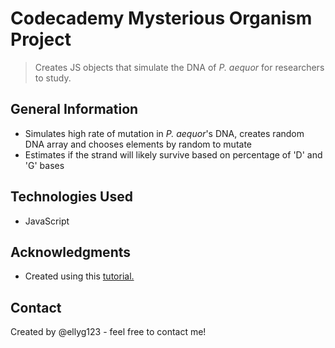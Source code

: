# Codecademy Mysterious Organism Project
> Creates JS objects that simulate the DNA of *P. aequor* for researchers to study.
## General Information
  * Simulates high rate of mutation in *P. aequor*'s DNA, creates random DNA array and chooses elements by random to mutate
  * Estimates if the strand will likely survive based on percentage of 'D' and 'G' bases
## Technologies Used
  * JavaScript
## Acknowledgments
  * Created using this [tutorial.](https://www.codecademy.com/paths/full-stack-engineer-career-path/tracks/fscp-javascript-syntax-part-ii/modules/fecp-challenge-project-mysterious-organism/projects/mysterious-organism)
## Contact
Created by @ellyg123 - feel free to contact me!
